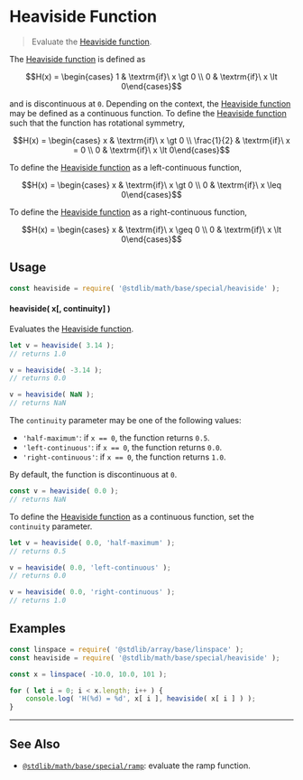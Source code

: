 <!--

@license Apache-2.0

Copyright (c) 2018 The Stdlib Authors.

Licensed under the Apache License, Version 2.0 (the "License");
you may not use this file except in compliance with the License.
You may obtain a copy of the License at

   http://www.apache.org/licenses/LICENSE-2.0

Unless required by applicable law or agreed to in writing, software
distributed under the License is distributed on an "AS IS" BASIS,
WITHOUT WARRANTIES OR CONDITIONS OF ANY KIND, either express or implied.
See the License for the specific language governing permissions and
limitations under the License.

-->

# Heaviside Function

> Evaluate the [Heaviside function][heaviside-function].

<section class="intro">

The [Heaviside function][heaviside-function] is defined as

<!-- <equation class="equation" label="eq:heaviside_function" align="center" raw="H(x) = \begin{cases} 1 & \textrm{if}\ x \gt 0 \\ 0 & \textrm{if}\ x \lt 0\end{cases}" alt="Heaviside function."> -->

```math
H(x) = \begin{cases} 1 & \textrm{if}\ x \gt 0 \\ 0 & \textrm{if}\ x \lt 0\end{cases}
```

<!-- <div class="equation" align="center" data-raw-text="H(x) = \begin{cases} 1 &amp; \textrm{if}\ x \gt 0 \\ 0 &amp; \textrm{if}\ x \lt 0\end{cases}" data-equation="eq:heaviside_function">
    <img src="https://cdn.jsdelivr.net/gh/stdlib-js/stdlib@bb29798906e119fcb2af99e94b60407a270c9b32/lib/node_modules/@stdlib/math/base/special/heaviside/docs/img/equation_heaviside_function.svg" alt="Heaviside function.">
    <br>
</div> -->

<!-- </equation> -->

and is discontinuous at `0`. Depending on the context, the [Heaviside function][heaviside-function] may be defined as a continuous function. To define the [Heaviside function][heaviside-function] such that the function has rotational symmetry,

<!-- <equation class="equation" label="eq:heaviside_function_half_maximum" align="center" raw="H(x) = \begin{cases} x & \textrm{if}\ x \gt 0 \\ \frac{1}{2} & \textrm{if}\ x = 0 \\ 0 & \textrm{if}\ x \lt 0\end{cases}" alt="Heaviside function half-maximum."> -->

```math
H(x) = \begin{cases} x & \textrm{if}\ x \gt 0 \\ \frac{1}{2} & \textrm{if}\ x = 0 \\ 0 & \textrm{if}\ x \lt 0\end{cases}
```

<!-- <div class="equation" align="center" data-raw-text="H(x) = \begin{cases} x &amp; \textrm{if}\ x \gt 0 \\ \frac{1}{2} &amp; \textrm{if}\ x = 0 \\ 0 &amp; \textrm{if}\ x \lt 0\end{cases}" data-equation="eq:heaviside_function_half_maximum">
    <img src="https://cdn.jsdelivr.net/gh/stdlib-js/stdlib@bb29798906e119fcb2af99e94b60407a270c9b32/lib/node_modules/@stdlib/math/base/special/heaviside/docs/img/equation_heaviside_function_half_maximum.svg" alt="Heaviside function half-maximum.">
    <br>
</div> -->

<!-- </equation> -->

To define the [Heaviside function][heaviside-function] as a left-continuous function,

<!-- <equation class="equation" label="eq:heaviside_function_left_continuous" align="center" raw="H(x) = \begin{cases} x & \textrm{if}\ x \gt 0 \\ 0 & \textrm{if}\ x \leq 0\end{cases}" alt="Heaviside function left-continuous."> -->

```math
H(x) = \begin{cases} x & \textrm{if}\ x \gt 0 \\ 0 & \textrm{if}\ x \leq 0\end{cases}
```

<!-- <div class="equation" align="center" data-raw-text="H(x) = \begin{cases} x &amp; \textrm{if}\ x \gt 0 \\ 0 &amp; \textrm{if}\ x \leq 0\end{cases}" data-equation="eq:heaviside_function_left_continuous">
    <img src="https://cdn.jsdelivr.net/gh/stdlib-js/stdlib@bb29798906e119fcb2af99e94b60407a270c9b32/lib/node_modules/@stdlib/math/base/special/heaviside/docs/img/equation_heaviside_function_left_continuous.svg" alt="Heaviside function left-continuous.">
    <br>
</div> -->

<!-- </equation> -->

To define the [Heaviside function][heaviside-function] as a right-continuous function,

<!-- <equation class="equation" label="eq:heaviside_function_right_continuous" align="center" raw="H(x) = \begin{cases} x & \textrm{if}\ x \geq 0 \\ 0 & \textrm{if}\ x \lt 0\end{cases}" alt="Heaviside function right-continuous."> -->

```math
H(x) = \begin{cases} x & \textrm{if}\ x \geq 0 \\ 0 & \textrm{if}\ x \lt 0\end{cases}
```

<!-- <div class="equation" align="center" data-raw-text="H(x) = \begin{cases} x &amp; \textrm{if}\ x \geq 0 \\ 0 &amp; \textrm{if}\ x \lt 0\end{cases}" data-equation="eq:heaviside_function_right_continuous">
    <img src="https://cdn.jsdelivr.net/gh/stdlib-js/stdlib@bb29798906e119fcb2af99e94b60407a270c9b32/lib/node_modules/@stdlib/math/base/special/heaviside/docs/img/equation_heaviside_function_right_continuous.svg" alt="Heaviside function right-continuous.">
    <br>
</div> -->

<!-- </equation> -->

</section>

<!-- /.intro -->

<section class="usage">

## Usage

```javascript
const heaviside = require( '@stdlib/math/base/special/heaviside' );
```

#### heaviside( x\[, continuity] )

Evaluates the [Heaviside function][heaviside-function].

```javascript
let v = heaviside( 3.14 );
// returns 1.0

v = heaviside( -3.14 );
// returns 0.0

v = heaviside( NaN );
// returns NaN
```

The `continuity` parameter may be one of the following values:

-   `'half-maximum'`: if `x == 0`, the function returns `0.5`.
-   `'left-continuous'`: if `x == 0`, the function returns `0.0`.
-   `'right-continuous'`: if `x == 0`, the function returns `1.0`.

By default, the function is discontinuous at `0`.

```javascript
const v = heaviside( 0.0 );
// returns NaN
```

To define the [Heaviside function][heaviside-function] as a continuous function, set the `continuity` parameter.

```javascript
let v = heaviside( 0.0, 'half-maximum' );
// returns 0.5

v = heaviside( 0.0, 'left-continuous' );
// returns 0.0

v = heaviside( 0.0, 'right-continuous' );
// returns 1.0
```

</section>

<!-- /.usage -->

<section class="examples">

## Examples

<!-- eslint no-undef: "error" -->

```javascript
const linspace = require( '@stdlib/array/base/linspace' );
const heaviside = require( '@stdlib/math/base/special/heaviside' );

const x = linspace( -10.0, 10.0, 101 );

for ( let i = 0; i < x.length; i++ ) {
    console.log( 'H(%d) = %d', x[ i ], heaviside( x[ i ] ) );
}
```

</section>

<!-- /.examples -->

<!-- Section for related `stdlib` packages. Do not manually edit this section, as it is automatically populated. -->

<section class="related">

* * *

## See Also

-   <span class="package-name">[`@stdlib/math/base/special/ramp`][@stdlib/math/base/special/ramp]</span><span class="delimiter">: </span><span class="description">evaluate the ramp function.</span>

</section>

<!-- /.related -->

<!-- Section for all links. Make sure to keep an empty line after the `section` element and another before the `/section` close. -->

<section class="links">

[heaviside-function]: https://en.wikipedia.org/wiki/Heaviside_step_function

<!-- <related-links> -->

[@stdlib/math/base/special/ramp]: https://github.com/stdlib-js/stdlib/tree/develop/lib/node_modules/%40stdlib/math/base/special/ramp

<!-- </related-links> -->

</section>

<!-- /.links -->

